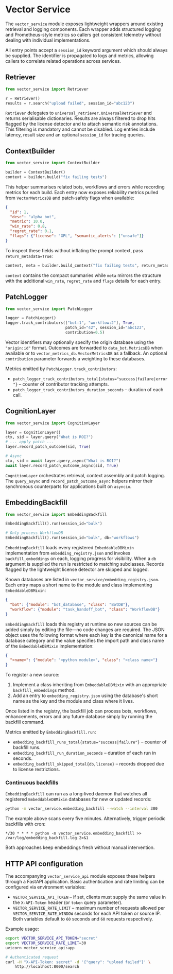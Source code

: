 # Vector Service

The `vector_service` module exposes lightweight wrappers around existing
retrieval and logging components. Each wrapper adds structured logging and
Prometheus-style metrics so callers get consistent telemetry without dealing
with individual implementations.

All entry points accept a `session_id` keyword argument which should always be
supplied.  The identifier is propagated to logs and metrics, allowing callers to
correlate related operations across services.

## Retriever

```python
from vector_service import Retriever

r = Retriever()
results = r.search("upload failed", session_id="abc123")
```

`Retriever` delegates to `universal_retriever.UniversalRetriever` and returns
serialisable dictionaries. Results are always filtered to drop hits flagged by
the license detector and to attach semantic risk annotations. This filtering is
mandatory and cannot be disabled. Log entries include latency, result size and
an optional `session_id` for tracing queries.

## ContextBuilder

```python
from vector_service import ContextBuilder

builder = ContextBuilder()
context = builder.build("fix failing tests")
```

This helper summarises related bots, workflows and errors while recording
metrics for each build.  Each entry now exposes reliability metrics pulled from
`VectorMetricsDB` and patch‑safety flags when available:

```json
{
  "id": 1,
  "desc": "alpha bot",
  "metric": 10.0,
  "win_rate": 0.8,
  "regret_rate": 0.1,
  "flags": {"license": "GPL", "semantic_alerts": ["unsafe"]}
}
```

To inspect these fields without inflating the prompt context, pass
`return_metadata=True`:

```python
context, meta = builder.build_context("fix failing tests", return_metadata=True)
```

`context` contains the compact summaries while `meta` mirrors the structure with
the additional `win_rate`, `regret_rate` and `flags` details for each entry.

## PatchLogger

```python
from vector_service import PatchLogger

logger = PatchLogger()
logger.track_contributors(["bot:1", "workflow:2"], True,
                          patch_id="42", session_id="abc123",
                          contribution=0.5)
```

Vector identifiers may optionally specify the origin database using the
`"origin:id"` format. Outcomes are forwarded to `data_bot.MetricsDB` when
available or to `vector_metrics_db.VectorMetricsDB` as a fallback.  An optional
`contribution` parameter forwards a weighting to these databases.

Metrics emitted by `PatchLogger.track_contributors`:

- `patch_logger_track_contributors_total{status="success|failure|error"}` –
  counter of contributor tracking attempts.
- `patch_logger_track_contributors_duration_seconds` – duration of each call.

## CognitionLayer

```python
from vector_service import CognitionLayer

layer = CognitionLayer()
ctx, sid = layer.query("What is ROI?")
# ... apply patch ...
layer.record_patch_outcome(sid, True)

# Async
ctx, sid = await layer.query_async("What is ROI?")
await layer.record_patch_outcome_async(sid, True)
```

`CognitionLayer` orchestrates retrieval, context assembly and patch logging.
The `query_async` and `record_patch_outcome_async` helpers mirror their
synchronous counterparts for applications built on `asyncio`.

## EmbeddingBackfill

```python
from vector_service import EmbeddingBackfill

EmbeddingBackfill().run(session_id="bulk")

# Only process WorkflowDB
EmbeddingBackfill().run(session_id="bulk", db="workflows")
```

`EmbeddingBackfill` loads every registered `EmbeddableDBMixin` implementation
from `embedding_registry.json` and invokes `backfill_embeddings` on each,
logging progress for visibility. When a `db` argument is supplied the run is
restricted to matching subclasses. Records flagged by the lightweight license
detector are skipped and logged.

Known databases are listed in `vector_service/embedding_registry.json`. Each
entry maps a short name to the module and class implementing
`EmbeddableDBMixin`:

```json
{
  "bot": {"module": "bot_database", "class": "BotDB"},
  "workflow": {"module": "task_handoff_bot", "class": "WorkflowDB"}
}
```

`EmbeddingBackfill` loads this registry at runtime so new sources can be added
simply by editing the file—no code changes are required.  The JSON object uses
the following format where each key is the canonical name for a database
category and the value specifies the import path and class name of the
`EmbeddableDBMixin` implementation:

```json
{
  "<name>": {"module": "<python module>", "class": "<class name>"}
}
```

To register a new source:

1. Implement a class inheriting from `EmbeddableDBMixin` with an appropriate
   `backfill_embeddings` method.
2. Add an entry to `embedding_registry.json` using the database's short name as
   the key and the module and class where it lives.

Once listed in the registry, the backfill job can process bots, workflows,
enhancements, errors and any future database simply by running the backfill
command.

Metrics emitted by `EmbeddingBackfill.run`:

- `embedding_backfill_runs_total{status="success|failure"}` – counter of
  backfill runs.
- `embedding_backfill_run_duration_seconds` – duration of each run in seconds.
- `embedding_backfill_skipped_total{db,license}` – records dropped due to
  license restrictions.

### Continuous backfills

`EmbeddingBackfill` can run as a long‑lived daemon that watches all registered
`EmbeddableDBMixin` databases for new or updated records:

```bash
python -m vector_service.embedding_backfill --watch --interval 300
```

The example above scans every five minutes.  Alternatively, trigger periodic
backfills with cron:

```
*/30 * * * * python -m vector_service.embedding_backfill >> /var/log/embedding_backfill.log 2>&1
```

Both approaches keep embeddings fresh without manual intervention.

## HTTP API configuration

The accompanying `vector_service_api` module exposes these helpers through a
FastAPI application.  Basic authentication and rate limiting can be configured
via environment variables:

- `VECTOR_SERVICE_API_TOKEN` – if set, clients must supply the same value in the
  `X-API-Token` header (or `token` query parameter).
- `VECTOR_SERVICE_RATE_LIMIT` – maximum number of requests allowed per
  `VECTOR_SERVICE_RATE_WINDOW` seconds for each API token or source IP.  Both
  variables default to `60` seconds and `60` requests respectively.

Example usage:

```bash
export VECTOR_SERVICE_API_TOKEN="secret"
export VECTOR_SERVICE_RATE_LIMIT=30
uvicorn vector_service_api:app

# Authenticated request
curl -H "X-API-Token: secret" -d '{"query": "upload failed"}' \
    http://localhost:8000/search
```

